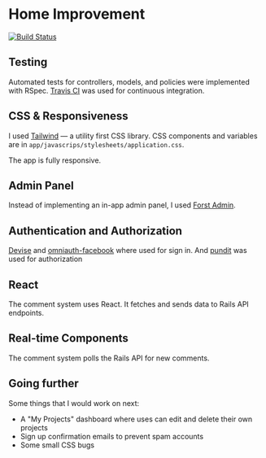 # Home Improvement

[![Build Status](https://www.travis-ci.com/Martin-Alexander/home-improvement-2.svg?branch=master)](https://www.travis-ci.com/Martin-Alexander/home-improvement-2)

## Testing

Automated tests for controllers, models, and policies were implemented with RSpec. [Travis CI](https://www.travis-ci.com/) was used for continuous integration.

## CSS & Responsiveness

I used [Tailwind](https://tailwindcss.com/) — a utility first CSS library. CSS components and variables are in `app/javascrips/stylesheets/application.css`.

The app is fully responsive.

## Admin Panel

Instead of implementing an in-app admin panel, I used [Forst Admin](https://www.forestadmin.com/).

## Authentication and Authorization

[Devise](https://github.com/heartcombo/devise) and [omniauth-facebook](https://github.com/simi/omniauth-facebook) where used for sign in. And [pundit](https://github.com/varvet/pundit) was used for authorization

## React

The comment system uses React. It fetches and sends data to Rails API endpoints.

## Real-time Components

The comment system polls the Rails API for new comments.

## Going further

Some things that I would work on next:

- A "My Projects" dashboard where uses can edit and delete their own projects
- Sign up confirmation emails to prevent spam accounts
- Some small CSS bugs